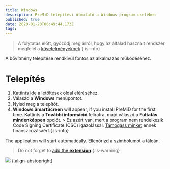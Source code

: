```yaml
---
title: Windows
description: PreMiD telepítési útmutató a Windows program esetében
published: true
date: 2020-01-20T06:49:44.173Z
tags:
---
```


> A folytatás előtt, győződj meg arról, hogy az általad használt rendszer megfelel a [követelményeknek](/install/requirements).{.is-info}

A bővítmény telepítése rendkívül fontos az alkalmazás működéséhez.

# Telepítés
1. Kattints [ide](https://premid.app/downloads) a letöltések oldal eléréséhez.
2. Válaszd a **Windows** menüpontot.
3. Nyisd meg a telepítőt.
4. **Windows SmartScreen** will appear, if you install PreMiD for the first time. Kattints a **További információ** feliratra, majd válaszd a **Futtatás mindenképpen** opciót. > Ez azért van, mert a program nem rendelkezik Code Signing Certificate (CSC) igazolással. [Támogass minket](https://www.patreon.com/Timeraa) ennek finanszírozásáért.{.is-info}

The application will start automatically. Ellenőrizd a szimbólumot a tálcán.

> Do not forget to [add the **extension**](/install).{.is-warning}

![](https://a.icons8.com/djxbtnYm/GBjHDS/svg.svg) {.align-abstopright}